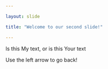 ```yaml
---

layout: slide

title: "Welcome to our second slide!"

---
```


Is this My text, or is this Your text

Use the left arrow to go back!
